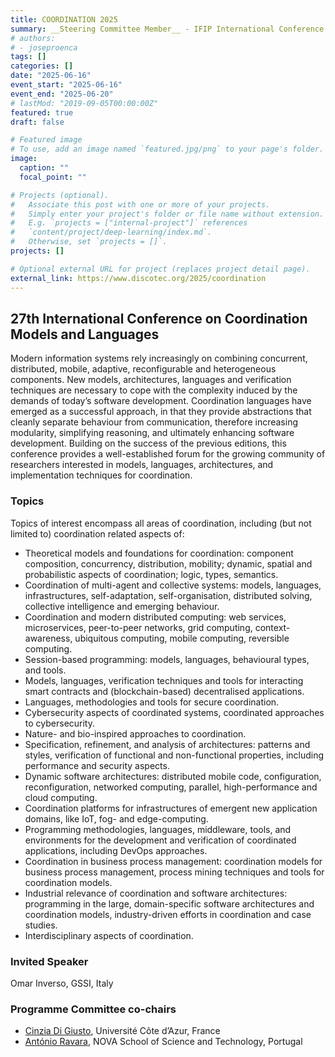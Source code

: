 ```yaml
---
title: COORDINATION 2025
summary: __Steering Committee Member__ - IFIP International Conference on Coordination Models and Languages
# authors:
# - joseproenca
tags: []
categories: []
date: "2025-06-16"
event_start: "2025-06-16"
event_end: "2025-06-20"
# lastMod: "2019-09-05T00:00:00Z"
featured: true
draft: false

# Featured image
# To use, add an image named `featured.jpg/png` to your page's folder. 
image:
  caption: ""
  focal_point: ""

# Projects (optional).
#   Associate this post with one or more of your projects.
#   Simply enter your project's folder or file name without extension.
#   E.g. `projects = ["internal-project"]` references 
#   `content/project/deep-learning/index.md`.
#   Otherwise, set `projects = []`.
projects: []

# Optional external URL for project (replaces project detail page).
external_link: https://www.discotec.org/2025/coordination
---
```


## 27th International Conference on Coordination Models and Languages

Modern information systems rely increasingly on combining concurrent, distributed, mobile, adaptive, reconfigurable and heterogeneous components. New models, architectures, languages and verification techniques are necessary to cope with the complexity induced by the demands of today’s software development. Coordination languages have emerged as a successful approach, in that they provide abstractions that cleanly separate behaviour from communication, therefore increasing modularity, simplifying reasoning, and ultimately enhancing software development. Building on the success of the previous editions, this conference provides a well-established forum for the growing community of researchers interested in models, languages, architectures, and implementation techniques for coordination.

### Topics

Topics of interest encompass all areas of coordination, including (but not limited to) coordination related aspects of:

 - Theoretical models and foundations for coordination: component composition, concurrency, distribution, mobility; dynamic, spatial and probabilistic aspects of coordination; logic, types, semantics.
 - Coordination of multi-agent and collective systems: models, languages, infrastructures, self-adaptation, self-organisation, distributed solving, collective intelligence and emerging behaviour.
 - Coordination and modern distributed computing: web services, microservices, peer-to-peer networks, grid computing, context-awareness, ubiquitous computing, mobile computing, reversible computing.
 - Session-based programming: models, languages, behavioural types, and tools.
 - Models, languages, verification techniques and tools for interacting smart contracts and (blockchain-based) decentralised applications.
 - Languages, methodologies and tools for secure coordination.
 - Cybersecurity aspects of coordinated systems, coordinated approaches to cybersecurity.
 - Nature- and bio-inspired approaches to coordination.
 - Specification, refinement, and analysis of architectures: patterns and styles, verification of functional and non-functional properties, including performance and security aspects.
 - Dynamic software architectures: distributed mobile code, configuration, reconfiguration, networked computing, parallel, high-performance and cloud computing.
 - Coordination platforms for infrastructures of emergent new application domains, like IoT, fog- and edge-computing.
 - Programming methodologies, languages, middleware, tools, and environments for the development and verification of coordinated applications, including DevOps approaches.
 - Coordination in business process management: coordination models for business process management, process mining techniques and tools for coordination models.
 - Industrial relevance of coordination and software architectures: programming in the large, domain-specific software architectures and coordination models, industry-driven efforts in coordination and case studies.
 - Interdisciplinary aspects of coordination.

### Invited Speaker

Omar Inverso, GSSI, Italy


### Programme Committee co-chairs

- [Cinzia Di Giusto](https://webusers.i3s.unice.fr/~cdigiusto/web/), Université Côte d’Azur, France
- [António Ravara](https://nova-lincs.di.fct.unl.pt/people/?pid=411), NOVA School of Science and Technology, Portugal
